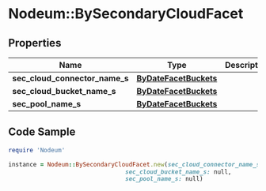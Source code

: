 # Nodeum::BySecondaryCloudFacet

## Properties

Name | Type | Description | Notes
------------ | ------------- | ------------- | -------------
**sec_cloud_connector_name_s** | [**ByDateFacetBuckets**](ByDateFacetBuckets.md) |  | [optional] 
**sec_cloud_bucket_name_s** | [**ByDateFacetBuckets**](ByDateFacetBuckets.md) |  | [optional] 
**sec_pool_name_s** | [**ByDateFacetBuckets**](ByDateFacetBuckets.md) |  | [optional] 

## Code Sample

```ruby
require 'Nodeum'

instance = Nodeum::BySecondaryCloudFacet.new(sec_cloud_connector_name_s: null,
                                 sec_cloud_bucket_name_s: null,
                                 sec_pool_name_s: null)
```


